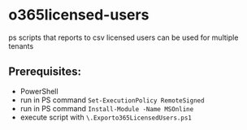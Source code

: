 # o365licensed-users
ps scripts that reports to csv licensed users can be used for multiple tenants

## Prerequisites:
- PowerShell
- run in PS command `Set-ExecutionPolicy RemoteSigned`
- run in PS command `Install-Module -Name MSOnline`
- execute script with `\.Exporto365LicensedUsers.ps1`
